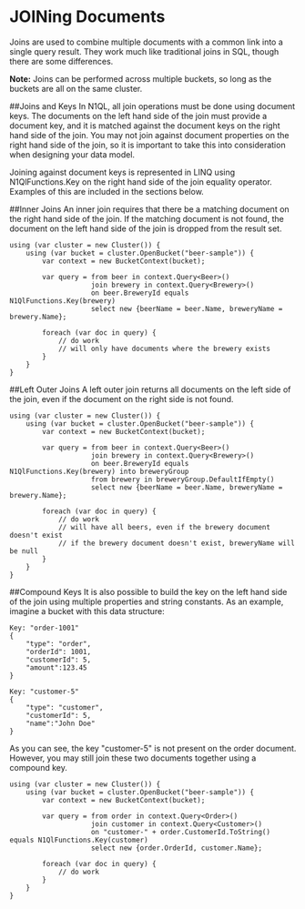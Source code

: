 JOINing Documents
=================
Joins are used to combine multiple documents with a common link into a single query result.  They work much like traditional joins in SQL, though there are some differences.

**Note:** Joins can be performed across multiple buckets, so long as the buckets are all on the same cluster.

##Joins and Keys
In N1QL, all join operations must be done using document keys.  The documents on the left hand side of the join must provide a document key, and it is matched against the document keys on the right hand side of the join.  You may not join against document properties on the right hand side of the join, so it is important to take this into consideration when designing your data model.

Joining against document keys is represented in LINQ using N1QlFunctions.Key on the right hand side of the join equality operator.  Examples of this are included in the sections below.

##Inner Joins
An inner join requires that there be a matching document on the right hand side of the join.  If the matching document is not found, the document on the left hand side of the join is dropped from the result set.

	using (var cluster = new Cluster()) {
		using (var bucket = cluster.OpenBucket("beer-sample")) {
			var context = new BucketContext(bucket);

			var query = from beer in context.Query<Beer>()
						join brewery in context.Query<Brewery>()
						on beer.BreweryId equals N1QlFunctions.Key(brewery)
						select new {beerName = beer.Name, breweryName = brewery.Name};

			foreach (var doc in query) {
				// do work
				// will only have documents where the brewery exists
			}
		}
	}

##Left Outer Joins
A left outer join returns all documents on the left side of the join, even if the document on the right side is not found.

	using (var cluster = new Cluster()) {
		using (var bucket = cluster.OpenBucket("beer-sample")) {
			var context = new BucketContext(bucket);

			var query = from beer in context.Query<Beer>()
						join brewery in context.Query<Brewery>()
						on beer.BreweryId equals N1QlFunctions.Key(brewery) into breweryGroup
						from brewery in breweryGroup.DefaultIfEmpty()
						select new {beerName = beer.Name, breweryName = brewery.Name};

			foreach (var doc in query) {
				// do work
				// will have all beers, even if the brewery document doesn't exist
				// if the brewery document doesn't exist, breweryName will be null
			}
		}
	}

##Compound Keys
It is also possible to build the key on the left hand side of the join using multiple properties and string constants.  As an example, imagine a bucket with this data structure:

	Key: "order-1001"
	{
		"type": "order",
		"orderId": 1001,
		"customerId": 5,
		"amount":123.45
	}

	Key: "customer-5"
	{
		"type": "customer",
		"customerId": 5,
		"name":"John Doe"
	}

As you can see, the key "customer-5" is not present on the order document.  However, you may still join these two documents together using a compound key.

	using (var cluster = new Cluster()) {
		using (var bucket = cluster.OpenBucket("beer-sample")) {
			var context = new BucketContext(bucket);

			var query = from order in context.Query<Order>()
						join customer in context.Query<Customer>()
						on "customer-" + order.CustomerId.ToString() equals N1QlFunctions.Key(customer)
						select new {order.OrderId, customer.Name};

			foreach (var doc in query) {
				// do work
			}
		}
	}